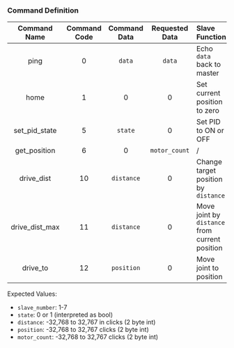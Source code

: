 <a name="comm_def" href="#"></a>
### Command Definition

|Command Name|Command Code|Command Data|Requested Data|Slave Function|
|:-:|:-:|:-:|:-:|:--|
|ping           |0  |`data`     |`data` |Echo `data` back to master  |
|home           |1  |0       |0              |Set current position to zero |
|set_pid_state  |5  |`state`    |0              |Set PID to ON or OFF |
|get_position   |6  |0       |`motor_count`  |/  |
|drive_dist     |10 |`distance` |0              |Change target position by `distance` |
|drive_dist_max |11 |`distance` |0              |Move joint by `distance` from current position |
|drive_to       |12 |`position` |0              |Move joint to position |

Expected Values:  
- `slave_number`: 1-7
- `state`: 0 or 1 (interpreted as bool)
- `distance`: -32,768 to 32,767 in clicks (2 byte int)
- `position`: -32,768 to 32,767 clicks (2 byte int)
- `motor_count`: -32,768 to 32,767 clicks (2 byte int)
